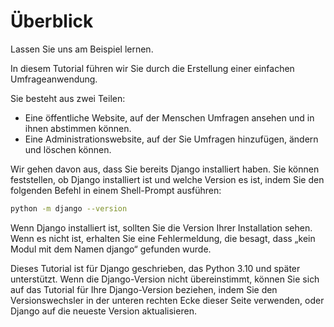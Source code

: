 # Überblick

Lassen Sie uns am Beispiel lernen.

In diesem Tutorial führen wir Sie durch die Erstellung einer einfachen Umfrageanwendung.

Sie besteht aus zwei Teilen:

- Eine öffentliche Website, auf der Menschen Umfragen ansehen und in ihnen abstimmen können.
- Eine Administrationswebsite, auf der Sie Umfragen hinzufügen, ändern und löschen können.

Wir gehen davon aus, dass Sie bereits Django installiert haben. Sie können feststellen, ob Django installiert ist und welche Version es ist, indem Sie den folgenden Befehl in einem Shell-Prompt ausführen:

```bash
python -m django --version
```

Wenn Django installiert ist, sollten Sie die Version Ihrer Installation sehen. Wenn es nicht ist, erhalten Sie eine Fehlermeldung, die besagt, dass „kein Modul mit dem Namen django“ gefunden wurde.

Dieses Tutorial ist für Django geschrieben, das Python 3.10 und später unterstützt. Wenn die Django-Version nicht übereinstimmt, können Sie sich auf das Tutorial für Ihre Django-Version beziehen, indem Sie den Versionswechsler in der unteren rechten Ecke dieser Seite verwenden, oder Django auf die neueste Version aktualisieren.

